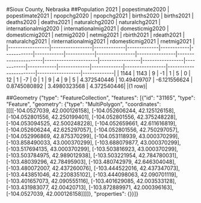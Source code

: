 #Sioux County, Nebraska
##Population 2021
| popestimate2020 | popestimate2021 | npopchg2020 | npopchg2021 | births2020 | births2021 | deaths2020 | deaths2021 | naturalchg2020 | naturalchg2021 | internationalmig2020 | internationalmig2021 | domesticmig2020 | domesticmig2021 | netmig2020 | netmig2021 | rbirth2021  | rdeath2021  | rnaturalchg2021 | rinternationalmig2021 | rdomesticmig2021 | rnetmig2021 |
|-----------------|-----------------|-------------|-------------|------------|------------|------------|------------|----------------|----------------|----------------------|----------------------|-----------------|-----------------|------------|------------|-------------|-------------|-----------------|-----------------------|------------------|-------------|
| 1144            | 1143            | 9           | -1          | 1          | 5          | 0          | 12         | 1              | -7             | 0                    | 1                    | 9               | 4               | 9          | 5          | 4.372540446 | 10.49409707 | -6.121556624    | 0.8745080892          | 3.4980323568     | 4.372540446|
|(1 row)|

##Geometry
{"type": "FeatureCollection", "features": [{"id": "31165", "type": "Feature", "geometry": {"type": "MultiPolygon", "coordinates": [[[[-104.0527039, 42.000126158], [-104.052606244, 42.125126158], [-104.052801556, 42.250199401], [-104.052801556, 42.375248228], [-104.053094525, 42.500248228], [-104.052659661, 42.611616819], [-104.052606244, 42.625297057], [-104.052801556, 42.750297057], [-104.052996869, 42.875370299], [-104.053118939, 43.000370299], [-103.858490033, 43.000370299], [-103.688079877, 43.000370299], [-103.517694135, 43.000370299], [-103.503816923, 43.000370299], [-103.503784975, 42.989012938], [-103.503221954, 42.784780031], [-103.48039296, 42.78495903], [-103.480742979, 42.646304048], [-103.480072007, 42.437260076], [-103.444522016, 42.437347073], [-103.443851046, 42.220835102], [-103.444098063, 42.090701119], [-103.401657073, 42.090555116], [-103.401629085, 42.003533128], [-103.431983077, 42.00420713], [-103.872889971, 42.000396163], [-104.0527039, 42.000126158]]]]}, "properties": {}}]}
